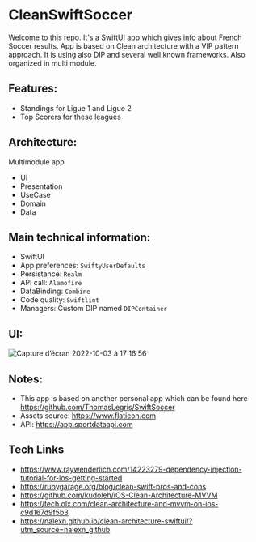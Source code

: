 # CleanSwiftSoccer
Welcome to this repo. It's a SwiftUI app which gives info about French Soccer results. App is based on Clean architecture with a VIP pattern approach. It is using also DIP and several well known frameworks. Also organized in multi module.

## Features:
- Standings for Ligue 1 and Ligue 2
- Top Scorers for these leagues

## Architecture:
Multimodule app
- UI
- Presentation
- UseCase
- Domain
- Data

## Main technical information:
- SwiftUI
- App preferences: `SwiftyUserDefaults`
- Persistance: `Realm`
- API call: `Alamofire`
- DataBinding: `Combine`
- Code quality: `Swiftlint`
- Managers: Custom DIP named `DIPContainer`


## UI:
![Capture d’écran 2022-10-03 à 17 16 56](https://user-images.githubusercontent.com/34026747/193613904-30fbfc89-f2a1-41e8-90aa-3ab0e44f5135.png)

## Notes:
- This app is based on another personal app which can be found here https://github.com/ThomasLegris/SwiftSoccer
- Assets source: https://www.flaticon.com
- API: https://app.sportdataapi.com 

## Tech Links
- https://www.raywenderlich.com/14223279-dependency-injection-tutorial-for-ios-getting-started
- https://rubygarage.org/blog/clean-swift-pros-and-cons
- https://github.com/kudoleh/iOS-Clean-Architecture-MVVM
- https://tech.olx.com/clean-architecture-and-mvvm-on-ios-c9d167d9f5b3
- https://nalexn.github.io/clean-architecture-swiftui/?utm_source=nalexn_github
